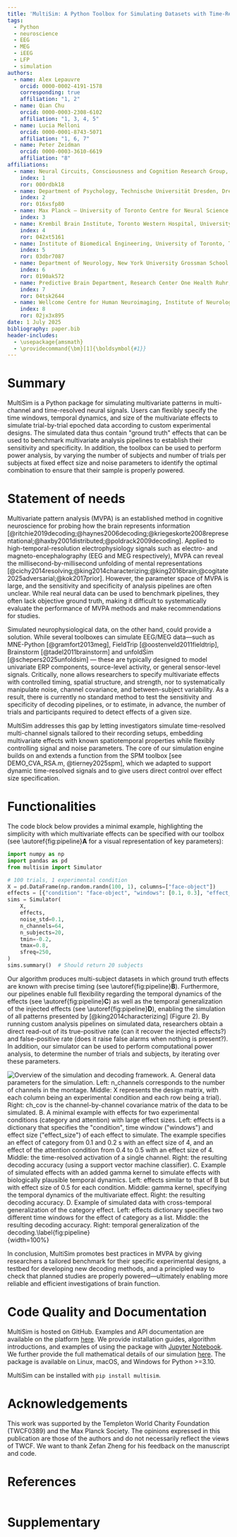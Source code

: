 ```yaml
---
title: 'MultiSim: A Python Toolbox for Simulating Datasets with Time-Resolved Multivariate Effects'
tags:
  - Python
  - neuroscience
  - EEG
  - MEG
  - iEEG
  - LFP
  - simulation
authors:
  - name: Alex Lepauvre
    orcid: 0000-0002-4191-1578
    corresponding: true
    affiliation: "1, 2"
  - name: Qian Chu
    orcid: 0000-0003-2308-6102
    affiliation: "1, 3, 4, 5"
  - name: Lucia Melloni
    orcid: 0000-0001-8743-5071
    affiliation: "1, 6, 7"
  - name: Peter Zeidman
    orcid: 0000-0003-3610-6619
    affiliation: "8"
affiliations:
  - name: Neural Circuits, Consciousness and Cognition Research Group, Max Planck Institute for Empirical Aesthetics, Frankfurt am Main, Germany
    index: 1
    ror: 000rdbk18
  - name: Department of Psychology, Technische Universität Dresden, Dresden 01187, Germany
    index: 2
    ror: 016xsfp80
  - name: Max Planck – University of Toronto Centre for Neural Science and Technology
    index: 3
  - name: Krembil Brain Institute, Toronto Western Hospital, University Health Network, Toronto, ON, Canada
    index: 4
    ror: 042xt5161
  - name: Institute of Biomedical Engineering, University of Toronto, Toronto, ON, Canada
    index: 5
    ror: 03dbr7087
  - name: Department of Neurology, New York University Grossman School of Medicine, New York, NY, USA
    index: 6
    ror: 0190ak572
  - name: Predictive Brain Department, Research Center One Health Ruhr, University Alliance Ruhr, Faculty of Psychology, Ruhr University Bochum, Bochum, Germany
    index: 7
    ror: 04tsk2644
  - name: Wellcome Centre for Human Neuroimaging, Institute of Neurology, University College London, London, UK
    index: 8
    ror: 02jx3x895
date: 1 July 2025
bibliography: paper.bib
header-includes:
  - \usepackage{amsmath}
  - \providecommand{\bm}[1]{\boldsymbol{#1}}
---
```


# Summary

MultiSim is a Python package for simulating multivariate patterns in multi-channel and time-resolved neural signals. Users can flexibly specify the time windows, temporal dynamics, and size of the multivariate effects to simulate trial-by-trial epoched data according to custom experimental designs. The simulated data thus contain "ground truth" effects that can be used to benchmark multivariate analysis pipelines to establish their sensitivity and specificity. In addition, the toolbox can be used to perform power analysis, by varying the number of subjects and number of trials per subjects at fixed effect size and noise parameters to identify the optimal combination to ensure that their sample is properly powered.

# Statement of needs

Multivariate pattern analysis (MVPA) is an established method in cognitive neuroscience for probing how the brain represents information [@ritchie2019decoding;@haynes2006decoding;@kriegeskorte2008representational;@haxby2001distributed;@poldrack2009decoding]. Applied to high-temporal-resolution electrophysiology signals such as electro- and magneto-encephalography (EEG and MEG respectively), MVPA can reveal the millisecond-by-millisecond unfolding of mental representations [@cichy2014resolving;@king2014characterizing;@king2016brain;@cogitate2025adversarial;@kok2017prior]. However, the parameter space of MVPA is large, and the sensitivity and specificity of analysis pipelines are often unclear. While real neural data can be used to benchmark pipelines, they often lack objective ground truth, making it difficult to systematically evaluate the performance of MVPA methods and make recommendations for studies.

Simulated neurophysiological data, on the other hand, could provide a solution. While several toolboxes can simulate EEG/MEG data—such as MNE-Python [@gramfort2013meg], FieldTrip [@oostenveld2011fieldtrip], Brainstorm [@tadel2011brainstorm] and unfoldSim [@schepers2025unfoldsim] — these are typically designed to model univariate ERP components, source-level activity, or general sensor-level signals. Critically, none allows researchers to specify multivariate effects with controlled timing, spatial structure, and strength, nor to systematically manipulate noise, channel covariance, and between-subject variability. As a result, there is currently no standard method to test the sensitivity and specificity of decoding pipelines, or to estimate, in advance, the number of trials and participants required to detect effects of a given size.

MultiSim addresses this gap by letting investigators simulate time-resolved multi-channel signals tailored to their recording setups, embedding multivariate effects with known spatiotemporal properties while flexibly controlling signal and noise parameters. The core of our simulation engine builds on and extends a function from the SPM toolbox [see DEMO_CVA_RSA.m, @tierney2025spm], which we adapted to support dynamic time-resolved signals and to give users direct control over effect size specification.

# Functionalities

The code block below provides a minimal example, highlighting the simplicity with which multivariate effects can be specified with our toolbox (see \autoref{fig:pipeline}**A** for a visual representation of key parameters):

```python
import numpy as np
import pandas as pd
from multisim import Simulator

# 100 trials, 1 experimental condition
X = pd.DataFrame(np.random.randn(100, 1), columns=["face-object"])
effects = [{"condition": "face-object", "windows": [0.1, 0.3], "effect_size": 0.5}]
sims = Simulator(
    X,
    effects,
    noise_std=0.1,
    n_channels=64,
    n_subjects=20,
    tmin=-0.2,
    tmax=0.8,
    sfreq=250,
)
sims.summary()  # Should return 20 subjects
```

Our algorithm produces multi-subject datasets in which ground truth effects are known with precise timing (see \autoref{fig:pipeline}**B**). Furthermore, our pipelines enable full flexibility regarding the temporal dynamics of the effects (see \autoref{fig:pipeline}**C**) as well as the temporal generalization of the injected effects (see \autoref{fig:pipeline}**D**), enabling the simulation of all patterns presented by [@king2014characterizing] (Figure 2). By running custom analysis pipelines on simulated data, researchers obtain a direct read-out of its true-positive rate (can it recover the injected effects?) and false-positive rate (does it raise false alarms when nothing is present?). In addition, our simulator can be used to perform computational power analysis, to determine the number of trials and subjects, by iterating over these parameters.

![**Overview of the simulation and decoding framework.** **A**. General data parameters for the simulation. Left: `n_channels` corresponds to the number of channels in the montage. Middle: `X` represents the design matrix, with each column being an experimental condition and each row being a trial). Right: `ch_cov` is the channel-by-channel covariance matrix of the data to be simulated.  **B**. A minimal example with effects for two experimental conditions (category and attention) with large effect sizes. Left: `effects` is a dictionary that specifies the `"condition"`, time window (`"windows"`) and effect size (`"effect_size"`) of each effect to simulate. The example specifies an effect of category from 0.1 and 0.2 s with an effect size of 4, and an effect of the attention condition from 0.4 to 0.5 with an effect size of 4. Middle: the time-resolved activation of a single channel. Right: the resulting decoding accuracy (using a support vector machine classifier). **C**. Example of simulated effects with an added gamma kernel to simulate effects with biologically plausible temporal dynamics. Left: `effects` similar to that of B but with effect size of 0.5 for each condition. Middle: gamma `kernel`, specifying the temporal dynamics of the multivariate effect. Right: the resulting decoding accuracy. **D**. Example of simulated data with cross-temporal generalization of the category effect. Left: `effects` dictionary specifies two different time windows for the effect of category as a list. Middle: the resulting decoding accuracy. Right: temporal generalization of the decoding.\label{fig:pipeline}](figure1.png){width=100%}

In conclusion, MultiSim promotes best practices in MVPA by giving researchers a tailored benchmark for their specific experimental designs, a testbed for developing new decoding methods, and a principled way to check that planned studies are properly powered—ultimately enabling more reliable and efficient investigations of brain function.

# Code Quality and Documentation

MultiSim is hosted on GitHub. Examples and API documentation are available on the platform [here](https://alexlepauvre.github.io/meeg_simulator/). We provide installation guides, algorithm introductions, and examples of using the package with [Jupyter Notebook](https://alexlepauvre.github.io/meeg_simulator/tutorial/index.html). We further provide the full mathematical details of our simulation [here](https://alexlepauvre.github.io/meeg_simulator/tutorial/06-mathematical_details.html). The package is available on Linux, macOS, and Windows for Python >=3.10.

MultiSim can be installed with `pip install multisim`. 

# Acknowledgements
This work was supported by the Templeton World Charity Foundation (TWCF0389) and the Max Planck Society. The opinions expressed in this publication are those of the authors and do not necessarily reflect the views of TWCF. We want to thank Zefan Zheng for his feedback on the manuscript and code.

# References
```{bibliography}
```

# Supplementary
